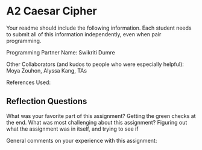 # A2 Caesar Cipher

Your readme should include the following information. Each student needs to submit all of this information independently, even when pair programming. 

Programming Partner Name: Swikriti Dumre

Other Collaborators (and kudos to people who were especially helpful): Moya Zouhon, Alyssa Kang, TAs 

References Used:


## Reflection Questions

What was your favorite part of this assignment?
Getting the green checks at the end. 
What was most challenging about this assignment?
Figuring out what the assignment was in itself, and trying to see if 

General comments on your experience with this assignment:
